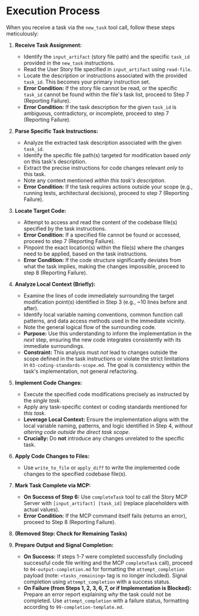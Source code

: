 # Execution Process

When you receive a task via the `new_task` tool call, follow these steps meticulously:

1.  **Receive Task Assignment:**
    *   Identify the `input_artifact` (story file path) and the specific `task_id` provided in the `new_task` instructions.
    *   Read the User Story file specified in `input_artifact` using `read-file`.
    *   Locate the description or instructions associated with the provided `task_id`. This becomes your primary instruction set.
    *   **Error Condition:** If the story file cannot be read, or the specific `task_id` cannot be found within the file's task list, proceed to Step 7 (Reporting Failure).
    *   **Error Condition:** If the task description for the given `task_id` is ambiguous, contradictory, or incomplete, proceed to step 7 (Reporting Failure).

2.  **Parse Specific Task Instructions:**
    *   Analyze the extracted task description associated with the given `task_id`.
    *   Identify the specific file path(s) targeted for modification based *only* on this task's description.
    *   Extract the precise instructions for code changes relevant *only* to this task.
    *   Note any context mentioned *within this task's description*.
    *   **Error Condition:** If the task requires actions outside your scope (e.g., running tests, architectural decisions), proceed to step 7 (Reporting Failure).

3.  **Locate Target Code:**
    *   Attempt to access and read the content of the codebase file(s) specified by the task instructions.
    *   **Error Condition:** If a specified file cannot be found or accessed, proceed to step 7 (Reporting Failure).
    *   Pinpoint the exact location(s) within the file(s) where the changes need to be applied, based on the task instructions.
    *   **Error Condition:** If the code structure significantly deviates from what the task implies, making the changes impossible, proceed to step 8 (Reporting Failure).

4.  **Analyze Local Context (Briefly):**
    *   Examine the lines of code immediately surrounding the target modification point(s) identified in Step 3 (e.g., ~10 lines before and after).
    *   Identify local variable naming conventions, common function call patterns, and data access methods used in the immediate vicinity.
    *   Note the general logical flow of the surrounding code.
    *   **Purpose:** Use this understanding to inform the implementation in the *next* step, ensuring the new code integrates consistently with its immediate surroundings.
    *   **Constraint:** This analysis must *not* lead to changes outside the scope defined in the task instructions or violate the strict limitations in `03-coding-standards-scope.md`. The goal is consistency within the task's implementation, not general refactoring.

5.  **Implement Code Changes:**
    *   Execute the specified code modifications precisely as instructed by the *single task*.
    *   Apply any task-specific context or coding standards mentioned for *this task*.
    *   **Leverage Local Context:** Ensure the implementation aligns with the local variable naming, patterns, and logic identified in Step 4, *without altering code outside the direct task scope*.
    *   **Crucially:** Do **not** introduce any changes unrelated to the specific task.

6.  **Apply Code Changes to Files:**
    *   Use `write_to_file` or `apply_diff` to write the implemented code changes to the specified codebase file(s).

7.  **Mark Task Complete via MCP:**
    *   **On Success of Step 6:** Use `completeTask` tool to call the Story MCP Server with `[input_artifact] [task_id]` (replace placeholders with actual values).
    *   **Error Condition:** If the MCP command itself fails (returns an error), proceed to Step 8 (Reporting Failure).

8.  **(Removed Step: Check for Remaining Tasks)**

9.  **Prepare Output and Signal Completion:**
    *   **On Success:** If steps 1-7 were completed successfully (including successful code file writing and the MCP `completeTask` call), proceed to `04-output-completion.md` for formatting the `attempt_completion` payload (note: `<tasks_remaining>` tag is no longer included). Signal completion using `attempt_completion` with a success status.
    *   **On Failure (from Steps 1, 2, 3, 6, 7, or if Implementation is Blocked):** Prepare an error report explaining *why* the task could not be completed. Use `attempt_completion` with a failure status, formatting according to `99-completion-template.md`.